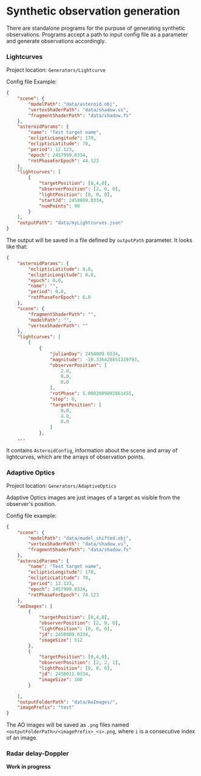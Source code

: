 # Synthetic observation generation

There are standalone programs for the purpuse of generating synthetic observations. Programs accept
a path to input config file as a parameter and generate observations accordingly.

### Lightcurves

Project location: `Generators/Lightcurve`

Config file Example:

```json
{
    "scene": {
        "modelPath": "data/asteroid.obj",
        "vertexShaderPath": "data/shadow.vs",
        "fragmentShaderPath": "data/shadow.fs"
    },
    "asteroidParams": {
        "name": "Test target name",
        "eclipticLongitude": 170,
        "eclipticLatitude": 70,
        "period": 12.123,
        "epoch": 2457999.0334,
        "rotPhaseForEpoch": 44.123
    },
    "lightcurves": [
        {
            "targetPosition": [0,4,0],
            "observerPosition": [2, 0, 0],
            "lightPosition": [0, 0, 0],
            "startJd": 2458009.0334,
            "numPoints": 90
        }
    ],
    "outputPath": "data/myLightcurves.json"
}
```

The output will be saved in a file defined by `outputPath` parameter. It looks like that:

```json
{
    "asteroidParams": {
        "eclipticLatitude": 0.0,
        "eclipticLongitude": 0.0,
        "epoch": 0.0,
        "name": "",
        "period": 0.0,
        "rotPhaseForEpoch": 0.0
    },
    "scene": {
        "fragmentShaderPath": "",
        "modelPath": "",
        "vertexShaderPath": ""
    },
    "lightcurves": [
        [
            {
                "julianDay": 2458009.0334,
                "magnitude": -10.336428851339793,
                "observerPosition": [
                    2.0,
                    0.0,
                    0.0
                ],
                "rotPhase": 5.0082009092861455,
                "step": 0,
                "targetPosition": [
                    0.0,
                    4.0,
                    0.0
                ]
            },
    ...
```

It contains `AsteroidConfig`, information about the scene and array of lightcurves, which are the
arrays of observation points.

### Adaptive Optics

Project location: `Generators/AdaptiveOptics`

Adaptive Optics images are just images of a target as visible from the observer's position.


Config file example:

```json
{
    "scene": {
        "modelPath": "data/model_shifted.obj",
        "vertexShaderPath": "data/shadow.vs",
        "fragmentShaderPath": "data/shadow.fs"
    },
    "asteroidParams": {
        "name": "Test target name",
        "eclipticLongitude": 170,
        "eclipticLatitude": 70,
        "period": 12.123,
        "epoch": 2457999.0334,
        "rotPhaseForEpoch": 74.123
    },
    "aoImages": [
        {
            "targetPosition": [0,4,0],
            "observerPosition": [2, 0, 0],
            "lightPosition": [0, 0, 0],
            "jd": 2458009.0334,
            "imageSize": 512
        },
        {
            "targetPosition": [0,4,0],
            "observerPosition": [2, 2, 1],
            "lightPosition": [0, 0, 0],
            "jd": 2458011.0334,
            "imageSize": 100
        }

    ],
    "outputFolderPath": "data/AoImages/",
    "imagePrefix": "test"
}
```

The AO images will be saved as `.png` files named `<outputFolderPath>/<imagePrefix>_<i>.png`, where
`i` is a consecutive index of an image.

### Radar delay-Doppler

**Work in progress**


